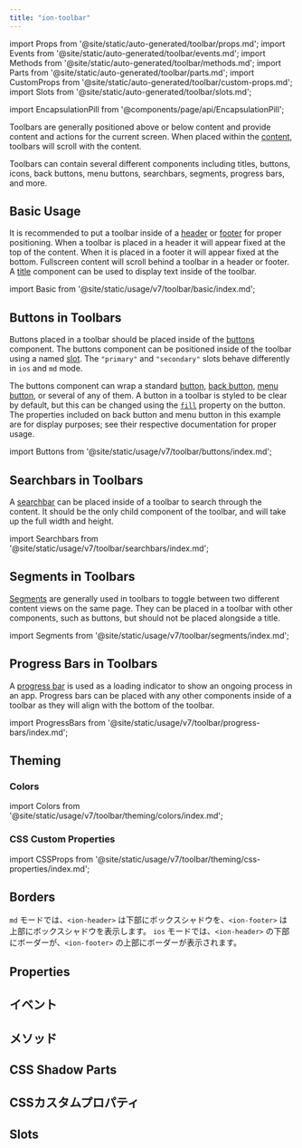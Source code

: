 ```yaml
---
title: "ion-toolbar"
---
```

import Props from '@site/static/auto-generated/toolbar/props.md';
import Events from '@site/static/auto-generated/toolbar/events.md';
import Methods from '@site/static/auto-generated/toolbar/methods.md';
import Parts from '@site/static/auto-generated/toolbar/parts.md';
import CustomProps from '@site/static/auto-generated/toolbar/custom-props.md';
import Slots from '@site/static/auto-generated/toolbar/slots.md';

<head>
  <title>Toolbar | Customize App Menu Toolbar Buttons and Icons</title>
  <meta name="description" content="Ion-toolbar コンポーネントは、アプリのメニューにあるツールバーボタンをカスタマイズすることができます。コンテンツの上下に固定ツールバーを追加したり、コンテンツと一緒にスクロールするフルスクリーンを使用することができます。" />
</head>

import EncapsulationPill from '@components/page/api/EncapsulationPill';

<EncapsulationPill type="shadow" />


Toolbars are generally positioned above or below content and provide content and actions for the current screen. When placed within the [content](./content), toolbars will scroll with the content.

Toolbars can contain several different components including titles, buttons, icons, back buttons, menu buttons, searchbars, segments, progress bars, and more.


## Basic Usage

It is recommended to put a toolbar inside of a [header](./header) or [footer](./footer) for proper positioning. When a toolbar is placed in a header it will appear fixed at the top of the content. When it is placed in a footer it will appear fixed at the bottom. Fullscreen content will scroll behind a toolbar in a header or footer. A [title](./title) component can be used to display text inside of the toolbar.

import Basic from '@site/static/usage/v7/toolbar/basic/index.md';

<Basic />


## Buttons in Toolbars

Buttons placed in a toolbar should be placed inside of the [buttons](./buttons) component. The buttons component can be positioned inside of the toolbar using a named [slot](#slots). The `"primary"` and `"secondary"` slots behave differently in `ios` and `md` mode.

The buttons component can wrap a standard [button](./button), [back button](./back-button), [menu button](./menu-button), or several of any of them. A button in a toolbar is styled to be clear by default, but this can be changed using the [`fill`](./button#fill) property on the button. The properties included on back button and menu button in this example are for display purposes; see their respective documentation for proper usage.

import Buttons from '@site/static/usage/v7/toolbar/buttons/index.md';

<Buttons />


## Searchbars in Toolbars

A [searchbar](./searchbar) can be placed inside of a toolbar to search through the content. It should be the only child component of the toolbar, and will take up the full width and height.

import Searchbars from '@site/static/usage/v7/toolbar/searchbars/index.md';

<Searchbars />


## Segments in Toolbars

[Segments](./segment) are generally used in toolbars to toggle between two different content views on the same page. They can be placed in a toolbar with other components, such as buttons, but should not be placed alongside a title.

import Segments from '@site/static/usage/v7/toolbar/segments/index.md';

<Segments />


## Progress Bars in Toolbars

A [progress bar](./progress-bar) is used as a loading indicator to show an ongoing process in an app. Progress bars can be placed with any other components inside of a toolbar as they will align with the bottom of the toolbar.

import ProgressBars from '@site/static/usage/v7/toolbar/progress-bars/index.md';

<ProgressBars />


## Theming

### Colors

import Colors from '@site/static/usage/v7/toolbar/theming/colors/index.md';

<Colors />

### CSS Custom Properties

import CSSProps from '@site/static/usage/v7/toolbar/theming/css-properties/index.md';

<CSSProps />


## Borders

`md` モードでは、`<ion-header>` は下部にボックスシャドウを、`<ion-footer>` は上部にボックスシャドウを表示します。 `ios` モードでは、`<ion-header>` の下部にボーダーが、`<ion-footer>` の上部にボーダーが表示されます。


## Properties
<Props />

## イベント
<Events />

## メソッド
<Methods />

## CSS Shadow Parts
<Parts />

## CSSカスタムプロパティ
<CustomProps />

## Slots
<Slots />
